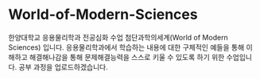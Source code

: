 # World-of-Modern-Sciences
한양대학교 응용물리학과 전공심화 수업 첨단과학의세계(World of Modern Sciences) 입니다. 
응용물리학과에서 학습하는 내용에 대한 구체적인 예들을 통해 이해하고 해결해나감을 통해 문제해결능력을 스스로 키울 수 있도록 하기 위한 수업입니다. 
공부 과정을 업로드하겠습니다.
